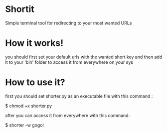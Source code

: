 # Shortit
Simple terminal tool for redirecting to your most wanted URLs 


# How it works!
you should first set your default urls with the wanted short key and then add it to your 'bin' folder to access it from everywhere on your sys 

# How to use it?
first you should set shorter.py as an executable file with this command : 


$ chmod +x shorter.py

after you can access it from everywhere with this command: 

$ shorter -w gogol
